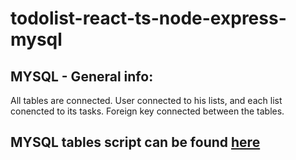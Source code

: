 # todolist-react-ts-node-express-mysql

## MYSQL - General info:
All tables are connected.
User connected to his lists, and each list conencted to its tasks.
Foreign key connected between the tables.


## MYSQL tables script can be found [here](https://github.com/dvirvahav/todolist-react-ts-node-express-mysql/blob/main/db-intialize.sql)


